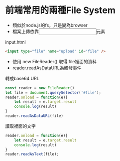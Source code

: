 # 前端常用的兩種File System
* 類似於node.js的fs，只是變為browser
* 檔案上傳依靠<input>元素

input.html
```html
<input type="file" name="upload" id="file" />
```

* 使用 new FileReader() 取得 file裡面的資料
* reader.readAsDataURL為觸發事件

轉成base64 URL 
```javascript
const reader = new FileReader()
let file = document.querySelector('#file');
reader.onload = function(e){
    let result = e.target.result
    console.log(result)
}
reader.readAsDataURL(file)
```

讀取裡面的文字
```javascript
reader.onload = function(e){
    let result = e.target.result
    console.log(result)
}
reader.readAsText(file);
```

